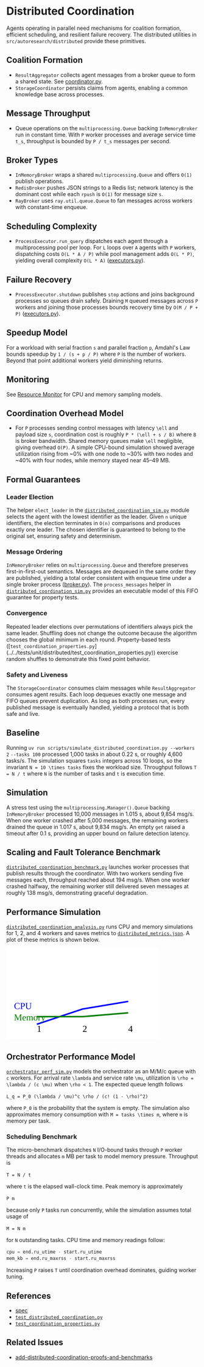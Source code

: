 # Distributed Coordination

Agents operating in parallel need mechanisms for coalition formation,
efficient scheduling, and resilient failure recovery. The distributed
utilities in `src/autoresearch/distributed` provide these primitives.

## Coalition Formation

- `ResultAggregator` collects agent messages from a broker queue to form a
  shared state. See
  [coordinator.py](../../src/autoresearch/distributed/coordinator.py).
- `StorageCoordinator` persists claims from agents, enabling a common
  knowledge base across processes.

## Message Throughput

- Queue operations on the `multiprocessing.Queue` backing `InMemoryBroker`
  run in constant time. With `P` worker processes and average service time
  `t_s`, throughput is bounded by `P / t_s` messages per second.

## Broker Types

- `InMemoryBroker` wraps a shared `multiprocessing.Queue` and offers
  `O(1)` publish operations.
- `RedisBroker` pushes JSON strings to a Redis list; network latency is the
  dominant cost while each `rpush` is `O(1)` for message size `s`.
- `RayBroker` uses `ray.util.queue.Queue` to fan messages across workers with
  constant-time enqueue.

## Scheduling Complexity

- `ProcessExecutor.run_query` dispatches each agent through a multiprocessing
  pool per loop. For `L` loops over `A` agents with `P` workers, dispatching
  costs `O(L * A / P)` while pool management adds `O(L * P)`, yielding overall
  complexity `O(L * A)`
  ([executors.py](../../src/autoresearch/distributed/executors.py)).

## Failure Recovery

- `ProcessExecutor.shutdown` publishes `stop` actions and joins background
  processes so queues drain safely. Draining `M` queued messages across `P`
  workers and joining those processes bounds recovery time by `O(M / P + P)`
  ([executors.py](../../src/autoresearch/distributed/executors.py)).

## Speedup Model

For a workload with serial fraction `s` and parallel fraction `p`, Amdahl's
Law bounds speedup by `1 / (s + p / P)` where `P` is the number of workers.
Beyond that point additional workers yield diminishing returns.

## Monitoring

See [Resource Monitor](resource_monitor.md) for CPU and memory sampling models.

## Coordination Overhead Model

- For `P` processes sending control messages with latency `\ell` and payload
  size `s`, coordination cost is roughly `P * (\ell + s / B)` where `B` is
  broker bandwidth. Shared memory queues make `\ell` negligible, giving
overhead `O(P)`. A simple CPU-bound simulation showed average
utilization rising from ~0% with one node to ~30% with two nodes and
~40% with four nodes, while memory stayed near 45–49 MB.

## Formal Guarantees

### Leader Election

The helper ``elect_leader`` in the
[`distributed_coordination_sim.py`][dc-sim] module selects the agent with the
lowest identifier as the leader. Given `n` unique identifiers, the election
terminates in `O(n)` comparisons and produces exactly one leader. The chosen
identifier is guaranteed to belong to the original set, ensuring safety and
determinism.

[dc-sim]: ../../scripts/distributed_coordination_sim.py

### Message Ordering

`InMemoryBroker` relies on ``multiprocessing.Queue`` and therefore preserves
first-in-first-out semantics. Messages are dequeued in the same order they are
published, yielding a total order consistent with enqueue time under a single
broker process ([broker.py](../../src/autoresearch/distributed/broker.py)). The
``process_messages`` helper in [`distributed_coordination_sim.py`][dc-sim]
provides an executable model of this FIFO guarantee for property tests.

### Convergence

Repeated leader elections over permutations of identifiers always pick the
same leader. Shuffling does not change the outcome because the algorithm
chooses the global minimum in each round. Property-based tests
([`test_coordination_properties.py`]
(../../tests/unit/distributed/test_coordination_properties.py)) exercise random
shuffles to demonstrate this fixed point behavior.

### Safety and Liveness

The `StorageCoordinator` consumes claim messages while `ResultAggregator`
consumes agent results. Each loop dequeues exactly one message and FIFO queues
prevent duplication. As long as both processes run, every published message is
eventually handled, yielding a protocol that is both safe and live.

## Baseline

Running `uv run scripts/simulate_distributed_coordination.py --workers 2`
`--tasks 100` processed 1\,000 tasks in about 0.22 s,
or roughly 4\,600 tasks/s. The simulation squares `tasks` integers across
10 loops, so the invariant `N = 10 \times tasks` fixes the workload size.
Throughput follows `T = N / t` where `N` is the number of tasks and `t` is
execution time.

## Simulation

A stress test using the `multiprocessing.Manager().Queue` backing
`InMemoryBroker` processed 10\,000 messages in 1.015 s, about 9\,854 msg/s.
When one worker crashed after 5\,000 messages, the remaining workers drained
the queue in 1.017 s, about 9\,834 msg/s. An empty `get` raised a timeout
after 0.1 s, providing an upper bound on failure detection latency.

## Scaling and Fault Tolerance Benchmark

[`distributed_coordination_benchmark.py`][dc-bench] launches worker processes
that publish results through the coordinator. With two workers sending five
messages each, throughput reached about 194 msg/s. When one worker crashed
halfway, the remaining worker still delivered seven messages at roughly
138 msg/s, demonstrating graceful degradation.

[dc-bench]: ../../scripts/distributed_coordination_benchmark.py

## Performance Simulation

[`distributed_coordination_analysis.py`][dc-analysis]
runs CPU and memory simulations for 1, 2, and 4 workers and saves metrics to
[`distributed_metrics.json`](../../tests/analysis/distributed_metrics.json).
A plot of these metrics is shown below.

![CPU and memory scaling](../diagrams/distributed_coordination_performance.svg)

[dc-analysis]: ../../tests/analysis/distributed_coordination_analysis.py

## Orchestrator Performance Model

[`orchestrator_perf_sim.py`](../../scripts/orchestrator_perf_sim.py) models
the orchestrator as an M/M/c queue with `c` workers. For arrival rate `\lambda`
and service rate `\mu`, utilization is `\rho = \lambda / (c \mu)` when
`\rho < 1`. The expected queue length follows

`L_q = P_0 (\lambda / \mu)^c \rho / (c! (1 - \rho)^2)`

where `P_0` is the probability that the system is empty. The simulation also
approximates memory consumption with `M = tasks \times m`, where `m` is memory
per task.

### Scheduling Benchmark

The micro-benchmark dispatches `N` I/O-bound tasks through `P` worker threads
and allocates `m` MB per task to model memory pressure. Throughput is

`T = N / t`

where `t` is the elapsed wall-clock time. Peak memory is approximately

`P m`

because only `P` tasks run concurrently, while the simulation assumes total
usage of

`M = N m`

for `N` outstanding tasks. CPU time and memory readings follow:

```py
cpu = end.ru_utime - start.ru_utime
mem_kb = end.ru_maxrss - start.ru_maxrss
```

Increasing `P` raises `T` until coordination overhead dominates, guiding
worker tuning.

## References

- [spec](../specs/distributed.md)
- [`test_distributed_coordination.py`][coord-test]
- [`test_coordination_properties.py`][properties-test]

[coord-test]: ../../tests/analysis/test_distributed_coordination.py
[properties-test]: ../../tests/unit/distributed/test_coordination_properties.py

## Related Issues

- [add-distributed-coordination-proofs-and-benchmarks][dc-issue]

[dc-issue]: ../../issues/archive/add-distributed-coordination-proofs-and-benchmarks.md
